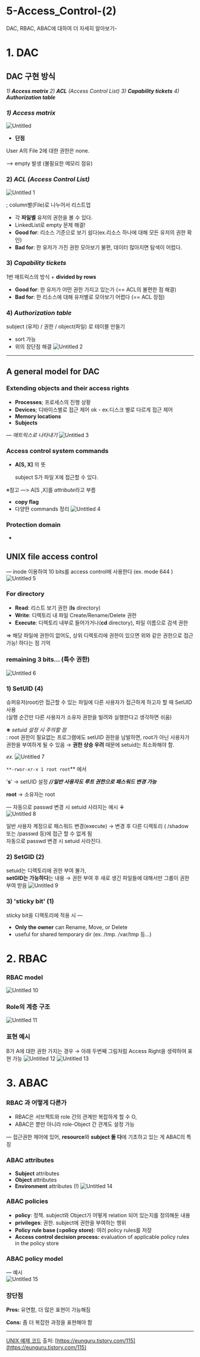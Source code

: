# 5-Access_Control-(2)

DAC, RBAC, ABAC에 대하여 더 자세히 알아보기-

# **1. DAC**

## DAC 구현 방식

*1) **Access matrix**
2) **ACL** (Access Control List)
3) **Capability tickets**
4) **Authorization table***

### *1) Access matrix*
![Untitled](https://user-images.githubusercontent.com/61778930/116212042-6610e300-a77f-11eb-8adf-8fee7764a123.png)


- **단점**

User A의 File 2에 대한 권한은 none.   

—> empty 발생 (불필요한 메모리 점유)

### 2) ***ACL** (Access Control List)*
![Untitled 1](https://user-images.githubusercontent.com/61778930/116212072-6c06c400-a77f-11eb-8ba0-9c90ea4f69ce.png)

; column별(File)로 나누어서 리스트업

- 각 **파일별** 유저의 권한을 볼 수 있다.
- LinkedList로 empty 문제 해결!
- **Good for**: 리소스 기준으로 보기 쉽다(ex.리소스 하나에 대해 모든 유저의 권한 확인)
- **Bad for**: 한 유저가 가진 권한 모아보기 불편, 데이터 많아지면 탐색이 어렵다.

### 3) ***Capability tickets***

1번 매트릭스의 방식 + **divided by rows**

- **Good for**: 한 유저가 어떤 권한 가지고 있는가 (== ACL의 불편한 점 해결)
- **Bad for**: 한 리소스에 대해 유저별로 모아보기 어렵다 (== ACL 장점)

### 4) ***Authorization table***

subject (유저) / 권한 / object(파일) 로 테이블 만들기

- sort 가능
- 위의 장단점 해결
![Untitled 2](https://user-images.githubusercontent.com/61778930/116212119-7759ef80-a77f-11eb-93c0-dec3fba28bbe.png)

---

## A general model for DAC

### Extending objects and their access rights

- **Processes**; 프로세스의 진행 상황
- **Devices**; 디바이스별로 접근 제어 ok - ex.디스크 별로 다르게 접근 제어
- **Memory locations**
- **Subjects**

*— 매트릭스로 나타내기*
![Untitled 3](https://user-images.githubusercontent.com/61778930/116212167-82ad1b00-a77f-11eb-8e82-a0616daf97f7.png)

### Access control system commands

- **A[S, X]** 의 뜻

    subject S가 파일 X에 접근할 수 있다.    

※참고 —> A[S ,X]를 *attribute*라고 부름   

- **copy flag**
- 다양한 commands 정리
![Untitled 4](https://user-images.githubusercontent.com/61778930/116212182-86d93880-a77f-11eb-9cea-1a6de5517c8d.png)

### Protection domain

- 

## UNIX file access control

— inode 이용하여 10 bits를 access control에 사용한다 (ex. mode 644 )
![Untitled 5](https://user-images.githubusercontent.com/61778930/116212200-8b9dec80-a77f-11eb-9bb4-42ba352e6329.png)

### For directory

- **Read**: 리스트 보기 권한 (**ls** directory)
- **Write**: 디렉토리 내 파일 Create/Rename/Delete 권한
- **Execute**: 디렉토리 내부로 들어가거나(**cd** directory), 파일 이름으로 검색 권한

⇒ 해당 파일에 권한이 없어도, 상위 디렉토리에 권한이 있으면 위와 같은 권한으로 접근 가능! 하다는 점 기억

### remaining 3 bits... (특수 권한)
![Untitled 6](https://user-images.githubusercontent.com/61778930/116212248-9b1d3580-a77f-11eb-9cf7-ebdb6219f340.png)

### 1) **SetUID (4)**

슈퍼유저(root)만 접근할 수 있는 파일에 다른 사용자가 접근하게 하고자 할 때 SetUID 사용     
(실행 순간만 다른 사용자가 소유자 권한을 빌려와 실행한다고 생각하면 쉬움)   

**※** *setuid 설정 시 주의할 점*      
: root 권한이 필요없는 프로그램에도 setUID 권한을 남발하면, root가 아닌 사용자가 권한을 부여하게 될 수 있음 → **권한 상승 우려** 때문에 setuid는 최소화해야 함.   

*ex.*
![Untitled 7](https://user-images.githubusercontent.com/61778930/116212355-b38d5000-a77f-11eb-9553-19efbb2bff2c.png)

`**-rwsr-xr-x 1 root root`** 에서    

'**s**' → setUID 설정 ***//일반 사용자도 루트 권한으로 패스워드 변경 가능***      

**root** → 소유자는 root   

— 자동으로 passwd 변경 시 setuid 사라지는 예시 **↓**    
![Untitled 8](https://user-images.githubusercontent.com/61778930/116212276-a07a8000-a77f-11eb-840f-225727e2482e.png)


일반 사용자 계정으로 패스워드 변경(execute) → 변경 후 다른 디렉토리 ( /shadow 또는 /passwd 등)에 접근 할 수 없게 됨    
자동으로 passwd 변경 시 setuid 사라진다.   

### 2) **SetGID (2)**

setuid는 디렉토리에 권한 부여 불가,    
**setGID는 가능하다**는 내용 → 권한 부여 후 새로 생긴 파일들에 대해서만 그룹이 권한 부여 받음
![Untitled 9](https://user-images.githubusercontent.com/61778930/116212423-c56ef300-a77f-11eb-9c95-6ea970f1547f.png)


### 3) **'sticky bit' (1)**

sticky bit을 디렉토리에 적용 시 —    

- **Only the owner** can Rename, Move, or Delete
- useful for shared temporary dir (ex. /tmp. /var/tmp 등...)

# 2. RBAC

### RBAC model
![Untitled 10](https://user-images.githubusercontent.com/61778930/116212451-cd2e9780-a77f-11eb-902a-0ba3d31af60a.png)


### Role의 계층 구조
![Untitled 11](https://user-images.githubusercontent.com/61778930/116212462-cf90f180-a77f-11eb-962c-bb3854740585.png)

### 표현 예시

B가 A에 대한 권한 가지는 경우 → 아래 두번째 그림처럼 Access Right을 생략하여 표현 가능
![Untitled 12](https://user-images.githubusercontent.com/61778930/116212516-de77a400-a77f-11eb-9cca-08dfe5eec0df.png)
![Untitled 13](https://user-images.githubusercontent.com/61778930/116212525-e1729480-a77f-11eb-8837-6610809cad76.png)


# 3. ABAC

### RBAC 과 어떻게 다른가

- RBAC은 서브젝트와 role 간의 관계만 복잡하게 할 수 O,    
- ABAC은 뿐만 아니라 role-Object 간 관계도 설정 가능

— 접근권한 제어에 있어, **resource**와 **subject 둘 다**에 기초하고 있는 게 ABAC의 특징

### ABAC attributes

- **Subject** attributes
- **Object** attributes
- **Environment** attributes (!)
![Untitled 14](https://user-images.githubusercontent.com/61778930/116212547-e6cfdf00-a77f-11eb-8276-fa400375d5c3.png)


### ABAC policies

- **policy**: 정책. subject와 Object가 어떻게 relation 되어 있는지를 정의해둔 내용
- **privileges**: 권한. subject에 권한을 부여하는 행위
- **Policy rule base (=policy store)**: 여러 policy rules를 저장
- **Access control decision process:** evaluation of applicable policy rules in the policy store

### ABAC policy model

— 예시   
![Untitled 15](https://user-images.githubusercontent.com/61778930/116212568-e9cacf80-a77f-11eb-856a-51e4bfb91e1f.png)


### 장단점

**Pros:** 유연함, 더 많은 표현이 가능해짐   

**Cons:** 좀 더 복잡한 과정을 표현해야 함   

---

[UNIX 예제 코드]() 출처: [https://eunguru.tistory.com/115](https://eunguru.tistory.com/115)
